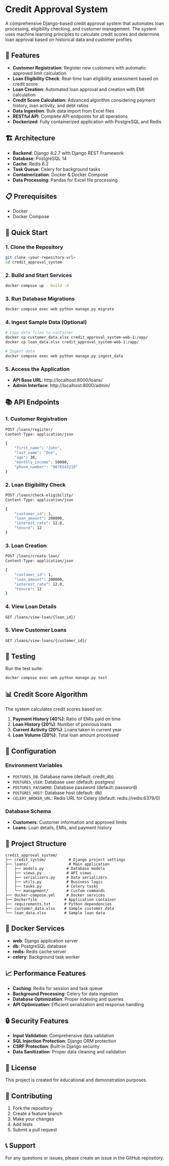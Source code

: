 # Credit Approval System

A comprehensive Django-based credit approval system that automates loan processing, eligibility checking, and customer management. The system uses machine learning principles to calculate credit scores and determine loan approval based on historical data and customer profiles.

## 🚀 Features

- **Customer Registration**: Register new customers with automatic approved limit calculation
- **Loan Eligibility Check**: Real-time loan eligibility assessment based on credit score
- **Loan Creation**: Automated loan approval and creation with EMI calculation
- **Credit Score Calculation**: Advanced algorithm considering payment history, loan activity, and debt ratios
- **Data Ingestion**: Bulk data import from Excel files
- **RESTful API**: Complete API endpoints for all operations
- **Dockerized**: Fully containerized application with PostgreSQL and Redis

## 🏗️ Architecture

- **Backend**: Django 4.2.7 with Django REST Framework
- **Database**: PostgreSQL 14
- **Cache**: Redis 6.2
- **Task Queue**: Celery for background tasks
- **Containerization**: Docker & Docker Compose
- **Data Processing**: Pandas for Excel file processing

## 📋 Prerequisites

- Docker
- Docker Compose

## 🚀 Quick Start

### 1. Clone the Repository
```bash
git clone <your-repository-url>
cd credit_approval_system
```

### 2. Build and Start Services
```bash
docker compose up --build -d
```

### 3. Run Database Migrations
```bash
docker compose exec web python manage.py migrate
```

### 4. Ingest Sample Data (Optional)
```bash
# Copy data files to container
docker cp customer_data.xlsx credit_approval_system-web-1:/app/
docker cp loan_data.xlsx credit_approval_system-web-1:/app/

# Ingest data
docker compose exec web python manage.py ingest_data
```

### 5. Access the Application
- **API Base URL**: http://localhost:8000/loans/
- **Admin Interface**: http://localhost:8000/admin/

## 📚 API Endpoints

### 1. Customer Registration
```bash
POST /loans/register/
Content-Type: application/json

{
    "first_name": "John",
    "last_name": "Doe",
    "age": 30,
    "monthly_income": 50000,
    "phone_number": "9876543210"
}
```

### 2. Loan Eligibility Check
```bash
POST /loans/check-eligibility/
Content-Type: application/json

{
    "customer_id": 1,
    "loan_amount": 200000,
    "interest_rate": 12.0,
    "tenure": 12
}
```

### 3. Loan Creation
```bash
POST /loans/create-loan/
Content-Type: application/json

{
    "customer_id": 1,
    "loan_amount": 200000,
    "interest_rate": 12.0,
    "tenure": 12
}
```

### 4. View Loan Details
```bash
GET /loans/view-loan/{loan_id}/
```

### 5. View Customer Loans
```bash
GET /loans/view-loans/{customer_id}/
```

## 🧪 Testing

Run the test suite:
```bash
docker compose exec web python manage.py test
```

## 📊 Credit Score Algorithm

The system calculates credit scores based on:

1. **Payment History (40%)**: Ratio of EMIs paid on time
2. **Loan History (20%)**: Number of previous loans
3. **Current Activity (20%)**: Loans taken in current year
4. **Loan Volume (20%)**: Total loan amount processed

## 🔧 Configuration

### Environment Variables
- `POSTGRES_DB`: Database name (default: credit_db)
- `POSTGRES_USER`: Database user (default: postgres)
- `POSTGRES_PASSWORD`: Database password (default: password)
- `POSTGRES_HOST`: Database host (default: db)
- `CELERY_BROKER_URL`: Redis URL for Celery (default: redis://redis:6379/0)

### Database Schema
- **Customers**: Customer information and approved limits
- **Loans**: Loan details, EMIs, and payment history

## 📁 Project Structure

```
credit_approval_system/
├── credit_system/          # Django project settings
├── loans/                  # Main application
│   ├── models.py          # Database models
│   ├── views.py           # API views
│   ├── serializers.py     # Data serializers
│   ├── utils.py           # Business logic
│   ├── tasks.py           # Celery tasks
│   └── management/        # Custom commands
├── docker-compose.yml     # Docker services
├── Dockerfile            # Application container
├── requirements.txt      # Python dependencies
├── customer_data.xlsx    # Sample customer data
└── loan_data.xlsx        # Sample loan data
```

## 🐳 Docker Services

- **web**: Django application server
- **db**: PostgreSQL database
- **redis**: Redis cache server
- **celery**: Background task worker

## 📈 Performance Features

- **Caching**: Redis for session and task queue
- **Background Processing**: Celery for data ingestion
- **Database Optimization**: Proper indexing and queries
- **API Optimization**: Efficient serialization and response handling

## 🔒 Security Features

- **Input Validation**: Comprehensive data validation
- **SQL Injection Protection**: Django ORM protection
- **CSRF Protection**: Built-in Django security
- **Data Sanitization**: Proper data cleaning and validation

## 📝 License

This project is created for educational and demonstration purposes.

## 🤝 Contributing

1. Fork the repository
2. Create a feature branch
3. Make your changes
4. Add tests
5. Submit a pull request

## 📞 Support

For any questions or issues, please create an issue in the GitHub repository. 

